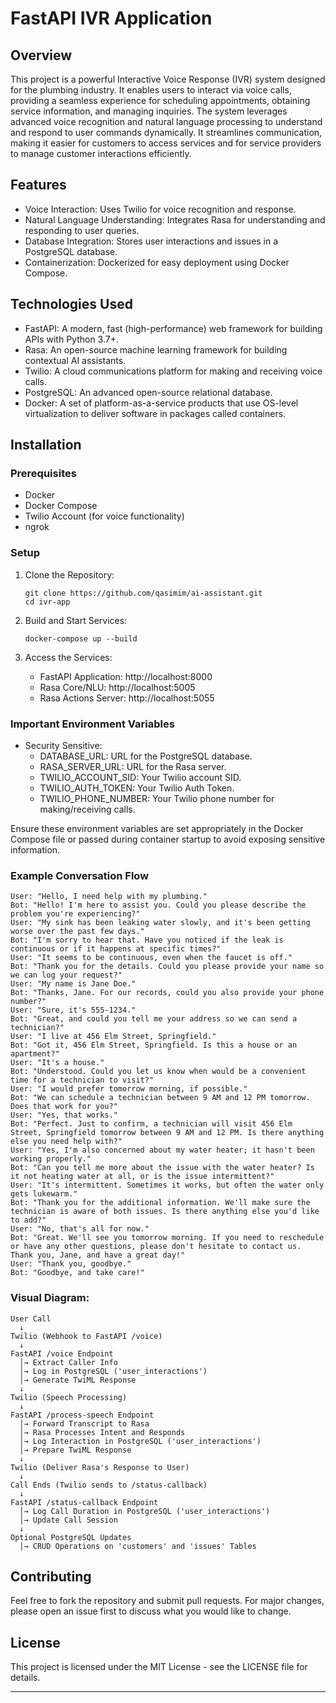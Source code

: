
# FastAPI IVR Application

## Overview
This project is a powerful Interactive Voice Response (IVR) system designed for the plumbing industry. It enables users to interact via voice calls, providing a seamless experience for scheduling appointments, obtaining service information, and managing inquiries. The system leverages advanced voice recognition and natural language processing to understand and respond to user commands dynamically. It streamlines communication, making it easier for customers to access services and for service providers to manage customer interactions efficiently.


## Features
- Voice Interaction: Uses Twilio for voice recognition and response.
- Natural Language Understanding: Integrates Rasa for understanding and responding to user queries.
- Database Integration: Stores user interactions and issues in a PostgreSQL database.
- Containerization: Dockerized for easy deployment using Docker Compose.

## Technologies Used
- FastAPI: A modern, fast (high-performance) web framework for building APIs with Python 3.7+.
- Rasa: An open-source machine learning framework for building contextual AI assistants.
- Twilio: A cloud communications platform for making and receiving voice calls.
- PostgreSQL: An advanced open-source relational database.
- Docker: A set of platform-as-a-service products that use OS-level virtualization to deliver software in packages called containers.


## Installation

### Prerequisites
- Docker
- Docker Compose
- Twilio Account (for voice functionality)
- ngrok

### Setup

1. Clone the Repository:
   ```
   git clone https://github.com/qasimim/ai-assistant.git
   cd ivr-app
   ```

2. Build and Start Services:
   ```
   docker-compose up --build
   ```

3. Access the Services:
   - FastAPI Application: http://localhost:8000
   - Rasa Core/NLU: http://localhost:5005
   - Rasa Actions Server: http://localhost:5055

### Important Environment Variables

- Security Sensitive:
  - DATABASE_URL: URL for the PostgreSQL database.
  - RASA_SERVER_URL: URL for the Rasa server.
  - TWILIO_ACCOUNT_SID: Your Twilio account SID.
  - TWILIO_AUTH_TOKEN: Your Twilio Auth Token.
  - TWILIO_PHONE_NUMBER: Your Twilio phone number for making/receiving calls.

Ensure these environment variables are set appropriately in the Docker Compose file or passed during container startup to avoid exposing sensitive information.

### Example Conversation Flow
```
User: "Hello, I need help with my plumbing."
Bot: "Hello! I'm here to assist you. Could you please describe the problem you're experiencing?"
User: "My sink has been leaking water slowly, and it's been getting worse over the past few days."
Bot: "I'm sorry to hear that. Have you noticed if the leak is continuous or if it happens at specific times?"
User: "It seems to be continuous, even when the faucet is off."
Bot: "Thank you for the details. Could you please provide your name so we can log your request?"
User: "My name is Jane Doe."
Bot: "Thanks, Jane. For our records, could you also provide your phone number?"
User: "Sure, it's 555-1234."
Bot: "Great, and could you tell me your address so we can send a technician?"
User: "I live at 456 Elm Street, Springfield."
Bot: "Got it, 456 Elm Street, Springfield. Is this a house or an apartment?"
User: "It's a house."
Bot: "Understood. Could you let us know when would be a convenient time for a technician to visit?"
User: "I would prefer tomorrow morning, if possible."
Bot: "We can schedule a technician between 9 AM and 12 PM tomorrow. Does that work for you?"
User: "Yes, that works."
Bot: "Perfect. Just to confirm, a technician will visit 456 Elm Street, Springfield tomorrow between 9 AM and 12 PM. Is there anything else you need help with?"
User: "Yes, I'm also concerned about my water heater; it hasn't been working properly."
Bot: "Can you tell me more about the issue with the water heater? Is it not heating water at all, or is the issue intermittent?"
User: "It's intermittent. Sometimes it works, but often the water only gets lukewarm."
Bot: "Thank you for the additional information. We'll make sure the technician is aware of both issues. Is there anything else you'd like to add?"
User: "No, that's all for now."
Bot: "Great. We'll see you tomorrow morning. If you need to reschedule or have any other questions, please don't hesitate to contact us. Thank you, Jane, and have a great day!"
User: "Thank you, goodbye."
Bot: "Goodbye, and take care!"
```




### Visual Diagram:

```
User Call
  ↓
Twilio (Webhook to FastAPI /voice)
  ↓
FastAPI /voice Endpoint
  │→ Extract Caller Info
  │→ Log in PostgreSQL ('user_interactions')
  │→ Generate TwiML Response
  ↓
Twilio (Speech Processing)
  ↓
FastAPI /process-speech Endpoint
  │→ Forward Transcript to Rasa
  │→ Rasa Processes Intent and Responds
  │→ Log Interaction in PostgreSQL ('user_interactions')
  │→ Prepare TwiML Response
  ↓
Twilio (Deliver Rasa's Response to User)
  ↓
Call Ends (Twilio sends to /status-callback)
  ↓
FastAPI /status-callback Endpoint
  │→ Log Call Duration in PostgreSQL ('user_interactions')
  │→ Update Call Session
  ↓
Optional PostgreSQL Updates
  │→ CRUD Operations on 'customers' and 'issues' Tables
```

## Contributing
Feel free to fork the repository and submit pull requests. For major changes, please open an issue first to discuss what you would like to change.

## License
This project is licensed under the MIT License - see the LICENSE file for details.

---
